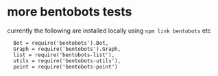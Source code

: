 # more bentobots tests

currently the following are installed locally using `npm link bentobots` etc

```
  Bot = require('bentobots').Bot,
  Graph = require('bentobots').Graph,
  list = require('bentobots-list'),
  utils = require('bentobots-utils'),
  point = require('bentobots-point')
```
